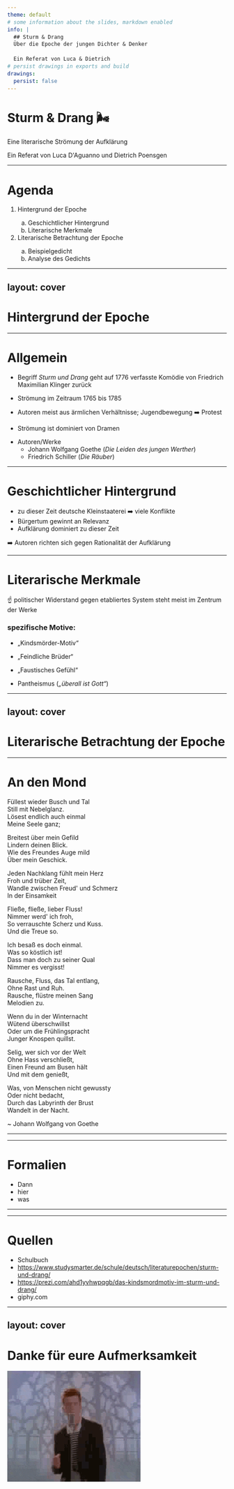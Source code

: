 ```yaml
---
theme: default
# some information about the slides, markdown enabled
info: |
  ## Sturm & Drang
  Über die Epoche der jungen Dichter & Denker

  Ein Referat von Luca & Dietrich
# persist drawings in exports and build
drawings:
  persist: false
---
```


# Sturm & Drang 🌬️

<p class="pl-1">Eine literarische Strömung der Aufklärung</p>

<div class="relative w-full text-right -bottom-38 text-gray-700 dark:text-gray-300">
  Ein Referat von Luca D'Aguanno und Dietrich Poensgen
</div>

<!--
The last comment block of each slide will be treated as slide notes. It will be visible and editable in Presenter Mode along with the slide. [Read more in the docs](https://sli.dev/guide/syntax.html#notes)
-->

---

# Agenda

<ol class="list-decimal list-inside">
  <li>
      Hintergrund der Epoche
  </li>
  <ul class="ml-4 pl-2 list-inside" style="list-style-type: lower-latin;">
    <li>Geschichtlicher Hintergrund</li>
    <li>Literarische Merkmale</li>
  </ul>
  <li class="mt-2">
      Literarische Betrachtung der Epoche
  </li>
  <ul class="ml-4 pl-2 list-inside" style="list-style-type: lower-latin;">
    <li>Beispielgedicht</li>
    <li>Analyse des Gedichts</li>
  </ul>
</ol>

---
layout: cover
---

# Hintergrund der Epoche

---

# Allgemein

- Begriff *Sturm und Drang* geht auf 1776 verfasste Komödie von Friedrich Maximilian Klinger zurück

- Strömung im Zeitraum 1765 bis 1785

- Autoren meist aus ärmlichen Verhältnisse; Jugendbewegung ➡️ Protest

- Strömung ist dominiert von Dramen

<v-click>

- Autoren/Werke
  - Johann Wolfgang Goethe (*Die Leiden des jungen Werther*)
  - Friedrich Schiller (*Die Räuber*)

</v-click>

<!--
TODO: mehr Inhalt in Autoren/Werke Abschnitt
zu 1: Friedrich Maximiliam Klinger war zu dieser Zeit ein enger Freund Goethes

CLICK 1: Autoren/Beispielwerke
- "Leiden des jungen Werther" trifft Nerv der Zeit und ist damals "Topseller" ➡️ "Wertherfieber" bricht aus
-->

---

# Geschichtlicher Hintergrund

- zu dieser Zeit deutsche Kleinstaaterei ➡️ viele Konflikte
- Bürgertum gewinnt an Relevanz
- Aufklärung dominiert zu dieser Zeit

<v-click>
  <div class="px-3 py-4 my-3 rounded-md w-full bg-gray-100 dark:bg-gray-800"><span class="mr-1">➡️</span> Autoren richten sich gegen Rationalität der Aufklärung</div>
</v-click>

<!--
Rationalität und genaues Planen wurde zur Expansion strikter Verwaltungssysteme genutzt, Sturm und Drang protestiert gegen diese Reduzierung der Menschen auf ihren Nutzen für ein System und für das emphatische Wesen im Menschen

👉 Rationalität ➡️ vernunftgesteuertes Handeln des Menschen (René Descartes war Vorreiter)

CLICK1: Fazit: Anti-Rationaliät
-->

---

# Literarische Merkmale

<div class="px-3 py-4 mb-3 rounded-md w-full bg-gray-100 dark:bg-gray-800"><span class="mr-1">☝️</span> politischer Widerstand gegen etabliertes System steht meist im Zentrum der Werke</div>

<v-click>

### spezifische Motive:

</v-click>
  
<v-clicks>

- „Kindsmörder-Motiv“

- „Feindliche Brüder“

- „Faustisches Gefühl“

- Pantheismus (*„überall ist Gott“*)

</v-clicks>

<!--
TODO: faustischs Gefühl Anfrage bei Hl abwarten; dann einarbeiten

❗❗❗Die Leitbegriffe dieser Epoche waren Freiheit, Natur, Genie und Gefühl.❗❗❗

CLICKLIST 1: Motivliste:

- „Kindsmörder-Motiv“
	- viele uneheliche Kinder (damals Schande) wurden zur Verheimlichung einfach getötet; Abtreibungen fast unmöglich
    ➡️ oft Motiv für Täuschung & Verführung
    - Motiv erleichtert Ausdrücken von Gefühlen

- „Feindliche Brüder“
  - Bekannte Tatsache: Konflikte zwischen Geschwistern sind real
  - Aufgrund damaliger (bürgerlichen) Vererbungspraktiken wurden bestimmte (speziell jüngere) Geschwister meist benachteiligt ➡️ Konfliktpotenzial, dass von Autoren aufgegriffen wird
  - Schillers "Die Räuber" ist Paradebeispiel

- „Faustisches Gefühl“
	- Ursprung aus Goethes Werk Faust
  - Drückt Gefühl der Zwiespältigkeit Gut ↔️ Böse aus

- Pantheismus (Motto: *„überall ist Gott“*) ➡️ siehe Buch (siehe S. 204)
  - Zusammensetzung des Begriffs:
    - Pan (griechischer Natur-/Hirtengott)
    - θεὺς (theùs) ➡️ Gott
  - Einheit von Gott und Natur; Spinoza: „Deus sive natura“ (Gott ist Natur)
  - Goethe verknüpft dies mit dem Gefühl der Einheit von allem
-->

---
layout: cover
---

# Literarische Betrachtung der Epoche

---

<h1 class="-mt-2">An den Mond</h1>

<div class="border-l-2 border-gray-400 px-4 text-lg dark:text-gray-100 columns-3 rounded-none bg-transparent">
<p>
  Füllest wieder Busch und Tal<br/>
  Still mit Nebelglanz.<br />
  Lösest endlich auch einmal<br />
  Meine Seele ganz;
</p>

<p>
  Breitest über mein Gefild<br />
  Lindern deinen Blick.<br />
  Wie des Freundes Auge mild<br />
  Über mein Geschick.
</p>

<p>
  Jeden Nachklang fühlt mein Herz<br />
  Froh und trüber Zeit,<br />
  Wandle zwischen Freud' und Schmerz<br />
  In der Einsamkeit
</p>

<p>
  Fließe, fließe, lieber Fluss!<br />
  Nimmer werd' ich froh,<br />
  So verrauschte Scherz und Kuss.<br />
  Und die Treue so.
</p>

<p>
  Ich besaß es doch einmal.<br />
  Was so köstlich ist!<br />
  Dass man doch zu seiner Qual<br />
  Nimmer es vergisst!
</p>

<p>
  Rausche, Fluss, das Tal entlang,<br />
  Ohne Rast und Ruh.<br />
  Rausche, flüstre meinen Sang<br />
  Melodien zu.
</p>

<p>
  Wenn du in der Winternacht<br />
  Wütend überschwillst<br />
  Oder um die Frühlingspracht<br />
  Junger Knospen quillst.
</p>

<p>
  Selig, wer sich vor der Welt<br />
  Ohne Hass verschließt,<br />
  Einen Freund am Busen hält<br />
  Und mit dem genießt,
</p>

<p>
  Was, von Menschen nicht gewussty<br />
  Oder nicht bedacht,<br />
  Durch das Labyrinth der Brust<br />
  Wandelt in der Nacht.
</p>
</div>

<p>~ Johann Wolfgang von Goethe</p>

<!--
TODO: In Analyse Emotionalität des Gedichtes betonen!!!!!!! && Verknüpfungen zu Motiven!
-->

---
---
# Formalien

<ul class="list-disc list-inside">
  <li>Dann</li>
  <li>hier</li>
  <li>was</li>
</ul>

---
---

# Quellen

<ul class="list-disc list-inside">
  <li>Schulbuch</li>
  <li><a href="https://www.studysmarter.de/schule/deutsch/literaturepochen/sturm-und-drang/" target="_blank">https://www.studysmarter.de/schule/deutsch/literaturepochen/sturm-und-drang/</a></li>
  <li><a target="_blank" href="https://prezi.com/ahd1yvhwpqgb/das-kindsmordmotiv-im-sturm-und-drang/">https://prezi.com/ahd1yvhwpqgb/das-kindsmordmotiv-im-sturm-und-drang/</a></li>
  <li>giphy.com</li>
</ul>

---
layout: cover
---

<h1 class="text-center">Danke für eure Aufmerksamkeit</h1>

<img src="/img/ricki.gif" alt="ricki" class="m-auto" />
